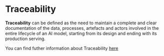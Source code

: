# Traceability

**Traceability** can be defined as the need to maintain a complete and clear documentation of the data, processes, artefacts and actors involved in the entire lifecycle of an AI model, starting from its design and ending with its production serving.

You can find futher information about Traceability [here](../../T3.4/L2.Traceability.md)

